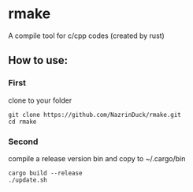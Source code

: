 # rmake

A compile tool for c/cpp codes (created by rust)

## How to use:

### First

clone to your folder

```
git clone https://github.com/NazrinDuck/rmake.git
cd rmake
```

### Second

compile a release version bin and copy to ~/.cargo/bin

```
cargo build --release
./update.sh
```
